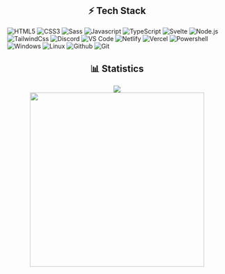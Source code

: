 <h2 align="center">⚡ Tech Stack</h2>

![HTML5](https://img.shields.io/badge/-HTML5-%23E44D27?style=flat&logo=html5&logoColor=ffffff)
![CSS3](https://img.shields.io/badge/-CSS3-%231572B6?style=flat&logo=css3)
![Sass](https://img.shields.io/badge/-Sass-cf649a?logo=sass&logoColor=white)
![Javascript](https://img.shields.io/badge/-JavaScript-%23F7DF1C?style=flat&logo=javascript&logoColor=000000&labelColor=%23F7DF1C&color=%23F7DF1C)
![TypeScript](https://img.shields.io/badge/-TypeScript-007ACC?style=flat&logo=typescript&logoColor=white)
![Svelte](https://img.shields.io/badge/-Svelte-ff3e00?logo=svelte&logoColor=white)
![Node.js](https://img.shields.io/badge/-NPM-cb0000?logo=npm)
![TailwindCss](https://img.shields.io/badge/-TailWindCss-1f2937?logo=tailwind-css)
![Discord](https://img.shields.io/badge/-Discord-7289da?logo=discord&logoColor=white) 
![VS Code](https://img.shields.io/badge/-VSCode-%23007ACC?style=flat&logo=visual-studio-code) ![Netlify](https://img.shields.io/badge/-Netlify-15847b?style=flat&logo=netlify&logoColor=ffffff)
![Vercel](https://img.shields.io/badge/-Vercel-black?style=flat&logo=vercel&logoColor=white)
![Powershell](https://img.shields.io/badge/-Powershell-4478d1?style=flat&logo=powershell&logoColor=ffffff)
![Windows](https://img.shields.io/badge/-Windows-00adef?style=flat&logo=windows&logoColor=white)
![Linux](https://img.shields.io/badge/-Linux-black?style=flat&logo=linux)
![Github](https://img.shields.io/badge/-Github-161b22?style=flat&logo=github)
![Git](https://img.shields.io/badge/-Git-e84d31?style=flat&logo=git&logoColor=white)


<h2 align="center">📊 Statistics</h2>
<div align="center">
<img src="https://spotify-github-profile.vercel.app/api/view.svg?uid=mlscgz8sxg7rl6pgvcdp06tyw&redirect=true][https://spotify-github-profile.vercel.app/api/view.svg?uid=mlscgz8sxg7rl6pgvcdp06tyw&cover_image=false&theme=default">
</div>
<div align="center">
<img src="https://github-readme-stats.vercel.app/api?username=zenepity&count_private=true&theme=dark&redirect=true" width="400">
</div>
